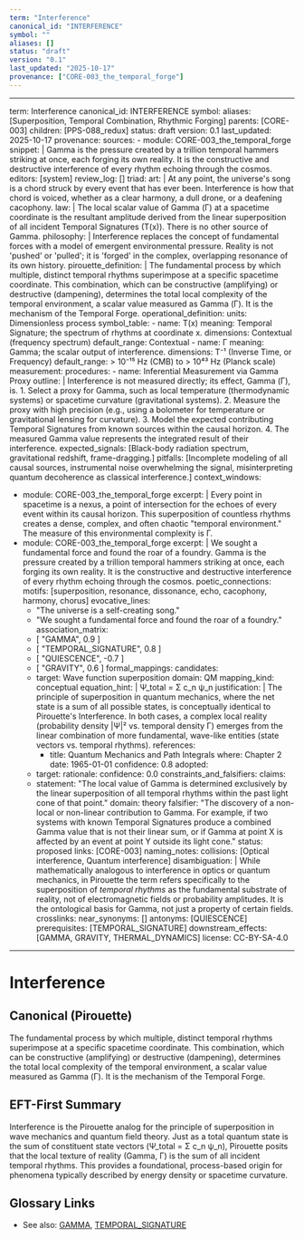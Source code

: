 ```yaml
---
term: "Interference"
canonical_id: "INTERFERENCE"
symbol: ""
aliases: []
status: "draft"
version: "0.1"
last_updated: "2025-10-17"
provenance: ["CORE-003_the_temporal_forge"]
---
```


---
term: Interference
canonical_id: INTERFERENCE
symbol: 
aliases: [Superposition, Temporal Combination, Rhythmic Forging]
parents: [CORE-003]
children: [PPS-088_redux]
status: draft
version: 0.1
last_updated: 2025-10-17
provenance:
  sources:
    - module: CORE-003_the_temporal_forge
      snippet: |
        Gamma is the pressure created by a trillion temporal hammers striking at once, each forging its own reality. It is the constructive and destructive interference of every rhythm echoing through the cosmos.
  editors: [system]
  review_log: []
triad:
  art: |
    At any point, the universe's song is a chord struck by every event that has ever been. Interference is how that chord is voiced, whether as a clear harmony, a dull drone, or a deafening cacophony.
  law: |
    The local scalar value of Gamma (Γ) at a spacetime coordinate is the resultant amplitude derived from the linear superposition of all incident Temporal Signatures (T(x)). There is no other source of Gamma.
  philosophy: |
    Interference replaces the concept of fundamental forces with a model of emergent environmental pressure. Reality is not 'pushed' or 'pulled'; it is 'forged' in the complex, overlapping resonance of its own history.
pirouette_definition: |
  The fundamental process by which multiple, distinct temporal rhythms superimpose at a specific spacetime coordinate. This combination, which can be constructive (amplifying) or destructive (dampening), determines the total local complexity of the temporal environment, a scalar value measured as Gamma (Γ). It is the mechanism of the Temporal Forge.
operational_definition:
  units: Dimensionless process
  symbol_table:
    - name: T(x)
      meaning: Temporal Signature; the spectrum of rhythms at coordinate x.
      dimensions: Contextual (frequency spectrum)
      default_range: Contextual
    - name: Γ
      meaning: Gamma; the scalar output of interference.
      dimensions: T⁻¹ (Inverse Time, or Frequency)
      default_range: > 10⁻¹⁵ Hz (CMB) to > 10⁴³ Hz (Planck scale)
  measurement:
    procedures:
      - name: Inferential Measurement via Gamma Proxy
        outline: |
          Interference is not measured directly; its effect, Gamma (Γ), is.
          1. Select a proxy for Gamma, such as local temperature (thermodynamic systems) or spacetime curvature (gravitational systems).
          2. Measure the proxy with high precision (e.g., using a bolometer for temperature or gravitational lensing for curvature).
          3. Model the expected contributing Temporal Signatures from known sources within the causal horizon.
          4. The measured Gamma value represents the integrated result of their interference.
        expected_signals: [Black-body radiation spectrum, gravitational redshift, frame-dragging.]
        pitfalls: [Incomplete modeling of all causal sources, instrumental noise overwhelming the signal, misinterpreting quantum decoherence as classical interference.]
context_windows:
  - module: CORE-003_the_temporal_forge
    excerpt: |
      Every point in spacetime is a nexus, a point of intersection for the echoes of every event within its causal horizon. This superposition of countless rhythms creates a dense, complex, and often chaotic "temporal environment." The measure of this environmental complexity is Γ.
  - module: CORE-003_the_temporal_forge
    excerpt: |
      We sought a fundamental force and found the roar of a foundry. Gamma is the pressure created by a trillion temporal hammers striking at once, each forging its own reality. It is the constructive and destructive interference of every rhythm echoing through the cosmos.
poetic_connections:
  motifs: [superposition, resonance, dissonance, echo, cacophony, harmony, chorus]
  evocative_lines:
    - "The universe is a self-creating song."
    - "We sought a fundamental force and found the roar of a foundry."
  association_matrix:
    - [ "GAMMA", 0.9 ]
    - [ "TEMPORAL_SIGNATURE", 0.8 ]
    - [ "QUIESCENCE", -0.7 ]
    - [ "GRAVITY", 0.6 ]
formal_mappings:
  candidates:
    - target: Wave function superposition
      domain: QM
      mapping_kind: conceptual
      equation_hint: |
        Ψ_total = Σ c_n ψ_n
      justification: |
        The principle of superposition in quantum mechanics, where the net state is a sum of all possible states, is conceptually identical to Pirouette's Interference. In both cases, a complex local reality (probability density |Ψ|² vs. temporal density Γ) emerges from the linear combination of more fundamental, wave-like entities (state vectors vs. temporal rhythms).
      references:
        - title: Quantum Mechanics and Path Integrals
          where: Chapter 2
          date: 1965-01-01
      confidence: 0.8
  adopted:
    - target: 
      rationale: 
      confidence: 0.0
constraints_and_falsifiers:
  claims:
    - statement: "The local value of Gamma is determined exclusively by the linear superposition of all temporal rhythms within the past light cone of that point."
      domain: theory
      falsifier: "The discovery of a non-local or non-linear contribution to Gamma. For example, if two systems with known Temporal Signatures produce a combined Gamma value that is not their linear sum, or if Gamma at point X is affected by an event at point Y outside its light cone."
      status: proposed
      links: [CORE-003]
naming_notes:
  collisions: [Optical interference, Quantum interference]
  disambiguation: |
    While mathematically analogous to interference in optics or quantum mechanics, in Pirouette the term refers specifically to the superposition of *temporal rhythms* as the fundamental substrate of reality, not of electromagnetic fields or probability amplitudes. It is the ontological basis for Gamma, not just a property of certain fields.
crosslinks:
  near_synonyms: []
  antonyms: [QUIESCENCE]
  prerequisites: [TEMPORAL_SIGNATURE]
  downstream_effects: [GAMMA, GRAVITY, THERMAL_DYNAMICS]
license: CC-BY-SA-4.0
---

# Interference

## Canonical (Pirouette)
The fundamental process by which multiple, distinct temporal rhythms superimpose at a specific spacetime coordinate. This combination, which can be constructive (amplifying) or destructive (dampening), determines the total local complexity of the temporal environment, a scalar value measured as Gamma (Γ). It is the mechanism of the Temporal Forge.

## EFT-First Summary
Interference is the Pirouette analog for the principle of superposition in wave mechanics and quantum field theory. Just as a total quantum state is the sum of constituent state vectors (Ψ_total = Σ c_n ψ_n), Pirouette posits that the local texture of reality (Gamma, Γ) is the sum of all incident temporal rhythms. This provides a foundational, process-based origin for phenomena typically described by energy density or spacetime curvature.

## Glossary Links
- See also: [GAMMA](./GAMMA.md), [TEMPORAL_SIGNATURE](./TEMPORAL_SIGNATURE.md)
